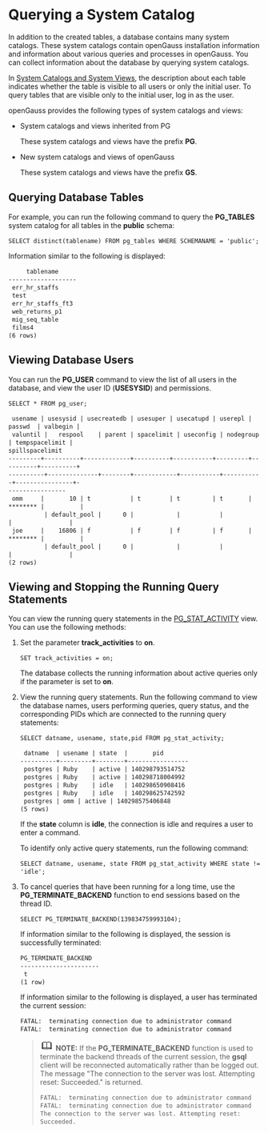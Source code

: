 # Querying a System Catalog<a name="EN-US_TOPIC_0289900778"></a>

In addition to the created tables, a database contains many system catalogs. These system catalogs contain openGauss installation information and information about various queries and processes in openGauss. You can collect information about the database by querying system catalogs.

In  [System Catalogs and System Views](system-catalogs-and-system-views.md), the description about each table indicates whether the table is visible to all users or only the initial user. To query tables that are visible only to the initial user, log in as the user.

openGauss provides the following types of system catalogs and views:

-   System catalogs and views inherited from PG

    These system catalogs and views have the prefix  **PG**.

-   New system catalogs and views of openGauss

    These system catalogs and views have the prefix  **GS**.


## Querying Database Tables<a name="en-us_topic_0283136670_en-us_topic_0237120304_en-us_topic_0100315815_section371043012532"></a>

For example, you can run the following command to query the  **PG\_TABLES**  system catalog for all tables in the  **public**  schema:

```
SELECT distinct(tablename) FROM pg_tables WHERE SCHEMANAME = 'public'; 
```

Information similar to the following is displayed:

```
     tablename
-------------------
 err_hr_staffs
 test
 err_hr_staffs_ft3
 web_returns_p1
 mig_seq_table
 films4
(6 rows)
```

## Viewing Database Users<a name="en-us_topic_0283136670_en-us_topic_0237120304_en-us_topic_0100315815_section522012906"></a>

You can run the  **PG\_USER**  command to view the list of all users in the database, and view the user ID \(**USESYSID**\) and permissions.

```
SELECT * FROM pg_user; 
```

```
 usename | usesysid | usecreatedb | usesuper | usecatupd | userepl |  passwd  | valbegin |
 valuntil |   respool    | parent | spacelimit | useconfig | nodegroup | tempspacelimit |
spillspacelimit
---------+----------+-------------+----------+-----------+---------+----------+----------+
----------+--------------+--------+------------+-----------+-----------+----------------+-
----------------
 omm     |       10 | t           | t        | t         | t       | ******** |          |
          | default_pool |      0 |            |           |           |                |
 joe     |    16806 | f           | f        | f         | f       | ******** |          |
          | default_pool |      0 |            |           |           |                |
(2 rows)
```

## Viewing and Stopping the Running Query Statements<a name="en-us_topic_0283136670_en-us_topic_0237120304_en-us_topic_0100315815_section1642584412912"></a>

You can view the running query statements in the  [PG\_STAT\_ACTIVITY](pg_stat_activity.md)  view. You can use the following methods:

1.  Set the parameter  **track\_activities**  to  **on**.

    ```
    SET track_activities = on;
    ```

    The database collects the running information about active queries only if the parameter is set to  **on**.

2.  View the running query statements. Run the following command to view the database names, users performing queries, query status, and the corresponding PIDs which are connected to the running query statements:

    ```
    SELECT datname, usename, state,pid FROM pg_stat_activity;
    ```

    ```
     datname  | usename | state  |       pid
    ----------+---------+--------+-----------------
     postgres | Ruby    | active | 140298793514752
     postgres | Ruby    | active | 140298718004992
     postgres | Ruby    | idle   | 140298650908416
     postgres | Ruby    | idle   | 140298625742592
     postgres | omm | active | 140298575406848
    (5 rows)
    ```

    If the  **state**  column is  **idle**, the connection is idle and requires a user to enter a command.

    To identify only active query statements, run the following command:

    ```
    SELECT datname, usename, state FROM pg_stat_activity WHERE state != 'idle';
    ```

3.  To cancel queries that have been running for a long time, use the  **PG\_TERMINATE\_BACKEND**  function to end sessions based on the thread ID.

    ```
    SELECT PG_TERMINATE_BACKEND(139834759993104);
    ```

    If information similar to the following is displayed, the session is successfully terminated:

    ```
    PG_TERMINATE_BACKEND
    ----------------------
     t
    (1 row)
    ```

    If information similar to the following is displayed, a user has terminated the current session:

    ```
    FATAL:  terminating connection due to administrator command
    FATAL:  terminating connection due to administrator command
    ```

    >![](public_sys-resources/icon-note.gif) **NOTE:** 
    >If the  **PG\_TERMINATE\_BACKEND**  function is used to terminate the backend threads of the current session, the  **gsql**  client will be reconnected automatically rather than be logged out. The message "The connection to the server was lost. Attempting reset: Succeeded." is returned.
    >```
    >FATAL:  terminating connection due to administrator command
    >FATAL:  terminating connection due to administrator command
    >The connection to the server was lost. Attempting reset: Succeeded.
    >```



